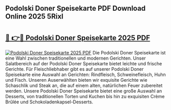 ## Podolski Doner Speisekarte PDF Download Online 2025 5Rixl

# <h2><a href="http://gcdhz5.nevu.top/?p=Podolski+Doner+Speisekarte">🔗 👉🔴 Podolski Doner Speisekarte 2025 PDF</a></h2>

[![Podolski Doner Speisekarte 2025 PDF](https://i.imgur.com/dBaPXMq.png)](http://gcdhz5.nevu.top/?p=Podolski+Doner+Speisekarte)
Die Podolski Doner Speisekarte ist eine Wahl zwischen traditionellen und modernen Gerichten. Unser Salatbereich auf der Podolski Doner Speisekarte bietet leichte und frische Gerichte. Für Fleischliebhaber gibt es auf unserer Podolski Doner Speisekarte eine Auswahl an Gerichten: Rindfleisch, Schweinefleisch, Huhn und Fisch. Unseren Auserwählten bieten wir exquisite Gerichte wie Schaschlik und Steak an, die auf einem alten, natürlichen Feuer zubereitet werden. Unsere Podolski Doner Speisekarte bietet eine große Auswahl an Desserts, von traditionellen Torten und Kuchen bis hin zu exquisiten Crème Brûlée und Schokoladenkapsel-Desserts.
